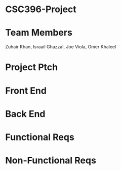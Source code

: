 # CSC396-Project
# Team Members
Zuhair Khan, Israail Ghazzal, Joe Viola, Omer Khaleel
# Project Ptch
# Front End
# Back End
# Functional Reqs
# Non-Functional Reqs

